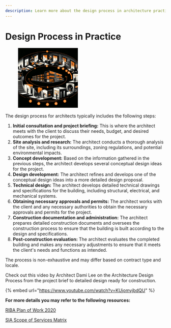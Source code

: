 ```yaml
---
description: Learn more about the design process in architecture practice
---
```


# Design Process in Practice

<div align="left"><figure><img src="../.gitbook/assets/Processes in Building Projects.png" alt="" width="188"><figcaption></figcaption></figure></div>

The design process for architects typically includes the following steps:

1. **Initial consultation and project briefing:** This is where the architect meets with the client to discuss their needs, budget, and desired outcomes for the project.
2. **Site analysis and research:** The architect conducts a thorough analysis of the site, including its surroundings, zoning regulations, and potential environmental impacts.
3. **Concept development:** Based on the information gathered in the previous steps, the architect develops several conceptual design ideas for the project.
4. **Design development:** The architect refines and develops one of the conceptual design ideas into a more detailed design proposal.
5. **Technical design:** The architect develops detailed technical drawings and specifications for the building, including structural, electrical, and mechanical systems.
6. **Obtaining necessary approvals and permits:** The architect works with the client and any necessary authorities to obtain the necessary approvals and permits for the project.
7. **Construction documentation and administration:** The architect prepares detailed construction documents and oversees the construction process to ensure that the building is built according to the design and specifications.
8. **Post-construction evaluation:** The architect evaluates the completed building and makes any necessary adjustments to ensure that it meets the client's needs and functions as intended.

The process is non-exhaustive and may differ based on contract type and locale.

Check out this video by Architect Dami Lee on the Architecture Design Process from the project brief to detailed design ready for construction.

{% embed url="https://www.youtube.com/watch?v=KUjomyjbdQU" %}

**For more details you may refer to the following resources:**

[RIBA Plan of Work 2020](https://www.architecture.com/knowledge-and-resources/resources-landing-page/riba-plan-of-work)

[SIA Scope of Services Matrix](https://apex.sia.org.sg/xshare/SIA_Scope_of_Service_Matrix-20180814-for_website.pdf)
